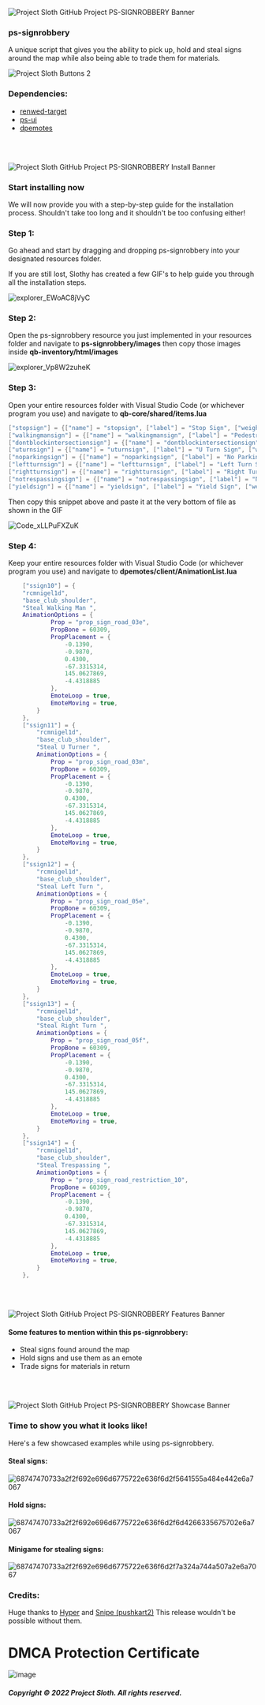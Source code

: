 ![Project Sloth GitHub Project PS-SIGNROBBERY Banner](https://user-images.githubusercontent.com/91661118/170381274-38fdbeda-a6a8-454f-b797-b13b9015ed13.png)

### ps-signrobbery
A unique script that gives you the ability to pick up, hold and steal signs around the map while also being able to trade them for materials.

![Project Sloth Buttons 2](https://user-images.githubusercontent.com/91661118/170381303-087fbd96-dc8a-4048-9716-e5ad7637d3ee.png)

### Dependencies:
* [renwed-target](https://github.com/Renewed-Scripts/qb-target)
* [ps-ui](https://github.com/Project-Sloth/ps-ui)
* [dpemotes](https://github.com/TayMcKenzieNZ/dpemotes)

<br>
<br>

![Project Sloth GitHub Project PS-SIGNROBBERY Install Banner](https://user-images.githubusercontent.com/91661118/170381451-f899a24a-a313-4197-8c68-06ada7931a1b.png)


### Start installing now
We will now provide you with a step-by-step guide for the installation process. Shouldn't take too long and it shouldn't be too confusing either! 

### Step 1:
Go ahead and start by dragging and dropping ps-signrobbery into your designated resources folder.

If you are still lost, Slothy has created a few GIF's to help guide you through all the installation steps.

![explorer_EWoAC8jVyC](https://user-images.githubusercontent.com/91661118/170382891-7a0433c5-bfcd-4d9c-bfdc-48f002aeec74.gif)


### Step 2:
Open the ps-signrobbery resource you just implemented in your resources folder and navigate to **ps-signrobbery/images** then copy those images inside **qb-inventory/html/images**

![explorer_Vp8W2zuheK](https://user-images.githubusercontent.com/91661118/170383180-d7ee5b03-0495-4076-8db4-b482a31ad141.gif)

### Step 3: 
Open your entire resources folder with Visual Studio Code (or whichever program you use) and navigate to **qb-core/shared/items.lua**

```lua
["stopsign"] = {["name"] = "stopsign", ["label"] = "Stop Sign", ["weight"] = 1, ["type"] = "item", ["image"] = "stopsign.png", ["unique"] = false, ["useable"] = true, ["shouldClose"] = true, ["combinable"] = nil, ["description"] = "Stop Sign"},
["walkingmansign"] = {["name"] = "walkingmansign", ["label"] = "Pedestrian Sign", ["weight"] = 1, ["type"] = "item", ["image"] = "walkingmansign.png", ["unique"] = false, ["useable"] = true, ["shouldClose"] = true, ["combinable"] = nil, ["description"] = "Pedestrian Sign"},
["dontblockintersectionsign"] = {["name"] = "dontblockintersectionsign", ["label"] = "Intersection Sign", ["weight"] = 1, ["type"] = "item", ["image"] = "dontblockintersectionsign.png", ["unique"] = false, ["useable"] = true, ["shouldClose"] = true, ["combinable"] = nil, ["description"] = "Intersection Sign"},
["uturnsign"] = {["name"] = "uturnsign", ["label"] = "U Turn Sign", ["weight"] = 1, ["type"] = "item", ["image"] = "uturnsign.png", ["unique"] = false, ["useable"] = true, ["shouldClose"] = true, ["combinable"] = nil, ["description"] = "U Turn Sign"},
["noparkingsign"] = {["name"] = "noparkingsign", ["label"] = "No Parking Sign", ["weight"] = 1, ["type"] = "item", ["image"] = "noparkingsign.png", ["unique"] = false, ["useable"] = true, ["shouldClose"] = true, ["combinable"] = nil, ["description"] = "No Parking Sign"},
["leftturnsign"] = {["name"] = "leftturnsign", ["label"] = "Left Turn Sign", ["weight"] = 1, ["type"] = "item", ["image"] = "leftturnsign.png", ["unique"] = false, ["useable"] = true, ["shouldClose"] = true, ["combinable"] = nil, ["description"] = "Left Turn Sign"},
["rightturnsign"] = {["name"] = "rightturnsign", ["label"] = "Right Turn Sign", ["weight"] = 1, ["type"] = "item", ["image"] = "rightturnsign.png", ["unique"] = false, ["useable"] = true, ["shouldClose"] = true, ["combinable"] = nil, ["description"] = "Right Turn Sign"},
["notrespassingsign"] = {["name"] = "notrespassingsign", ["label"] = "No Trespassing Sign", ["weight"] = 1, ["type"] = "item", ["image"] = "notrespassingsign.png", ["unique"] = false, ["useable"] = true, ["shouldClose"] = true, ["combinable"] = nil, ["description"] = "No Trespassing Sign"},
["yieldsign"] = {["name"] = "yieldsign", ["label"] = "Yield Sign", ["weight"] = 1, ["type"] = "item", ["image"] = "yieldsign.png", ["unique"] = false, ["useable"] = true, ["shouldClose"] = true, ["combinable"] = nil, ["description"] = "Yield Sign"},
```

Then copy this snippet above and paste it at the very bottom of file as shown in the GIF

![Code_xLLPuFXZuK](https://user-images.githubusercontent.com/91661118/170383607-9ed085c2-e6d6-40a1-9f03-71f025eb3476.gif)

### Step 4: 
Keep your entire resources folder with Visual Studio Code (or whichever program you use) and navigate to **dpemotes/client/AnimationList.lua**

```lua
    ["ssign10"] = {
    "rcmnigel1d",
    "base_club_shoulder",
    "Steal Walking Man ",
    AnimationOptions = {
            Prop = "prop_sign_road_03e",
            PropBone = 60309,
            PropPlacement = {
                -0.1390,
                -0.9870,
                0.4300,
                -67.3315314,
                145.0627869,
                -4.4318885
            },
            EmoteLoop = true,
            EmoteMoving = true,
        }
    },
    ["ssign11"] = {
        "rcmnigel1d",
        "base_club_shoulder",
        "Steal U Turner ",
        AnimationOptions = {
            Prop = "prop_sign_road_03m",
            PropBone = 60309,
            PropPlacement = {
                -0.1390,
                -0.9870,
                0.4300,
                -67.3315314,
                145.0627869,
                -4.4318885
            },
            EmoteLoop = true,
            EmoteMoving = true,
        }
    },
    ["ssign12"] = {
        "rcmnigel1d",
        "base_club_shoulder",
        "Steal Left Turn ",
        AnimationOptions = {
            Prop = "prop_sign_road_05e",
            PropBone = 60309,
            PropPlacement = {
                -0.1390,
                -0.9870,
                0.4300,
                -67.3315314,
                145.0627869,
                -4.4318885
            },
            EmoteLoop = true,
            EmoteMoving = true,
        }
    },
    ["ssign13"] = {
        "rcmnigel1d",
        "base_club_shoulder",
        "Steal Right Turn ",
        AnimationOptions = {
            Prop = "prop_sign_road_05f",
            PropBone = 60309,
            PropPlacement = {
                -0.1390,
                -0.9870,
                0.4300,
                -67.3315314,
                145.0627869,
                -4.4318885
            },
            EmoteLoop = true,
            EmoteMoving = true,
        }
    },
    ["ssign14"] = {
        "rcmnigel1d",
        "base_club_shoulder",
        "Steal Trespassing ",
        AnimationOptions = {
            Prop = "prop_sign_road_restriction_10",
            PropBone = 60309,
            PropPlacement = {
                -0.1390,
                -0.9870,
                0.4300,
                -67.3315314,
                145.0627869,
                -4.4318885
            },
            EmoteLoop = true,
            EmoteMoving = true,
        }
    },
```

<br>
<br>

![Project Sloth GitHub Project PS-SIGNROBBERY Features Banner](https://user-images.githubusercontent.com/91661118/170384824-5b45be83-e7e0-4d0d-bfca-d3145b13a19a.png)


#### Some features to mention within this ps-signrobbery:
* Steal signs found around the map
* Hold signs and use them as an emote
* Trade signs for materials in return

<br>
<br>

![Project Sloth GitHub Project PS-SIGNROBBERY Showcase Banner](https://user-images.githubusercontent.com/91661118/170385405-454dcad3-c4c7-441a-b532-bd5442bc91e9.png)


### Time to show you what it looks like!
Here's a few showcased examples while using ps-signrobbery.

#### Steal signs:
![68747470733a2f2f692e696d6775722e636f6d2f5641555a484e442e6a7067](https://user-images.githubusercontent.com/91661118/170385069-6accb747-f1a6-433e-a0f3-4ff61c20fcdc.png)

#### Hold signs:
![68747470733a2f2f692e696d6775722e636f6d2f6d4266335675702e6a7067](https://user-images.githubusercontent.com/91661118/170385102-f9258aaa-5a39-4a6c-81ca-02835a02e70f.png)

#### Minigame for stealing signs:
![68747470733a2f2f692e696d6775722e636f6d2f7a324a744a507a2e6a7067](https://user-images.githubusercontent.com/91661118/170385143-01a810d1-3800-49ab-94e6-0f3ca8275b95.png)

### Credits:
Huge thanks to [Hyper](https://github.com/itsHyper) and [Snipe (pushkart2)](https://github.com/pushkart2) This release wouldn't be possible without them.

# DMCA Protection Certificate
![image](https://user-images.githubusercontent.com/82112471/171913955-7d3f409e-e8de-4977-b5c3-bd23b14f980a.png)

##### Copyright © 2022 Project Sloth. All rights reserved.

